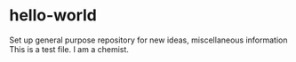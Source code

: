 # hello-world
Set up general purpose repository for new ideas, miscellaneous information
This is a test file.  I am a chemist.
